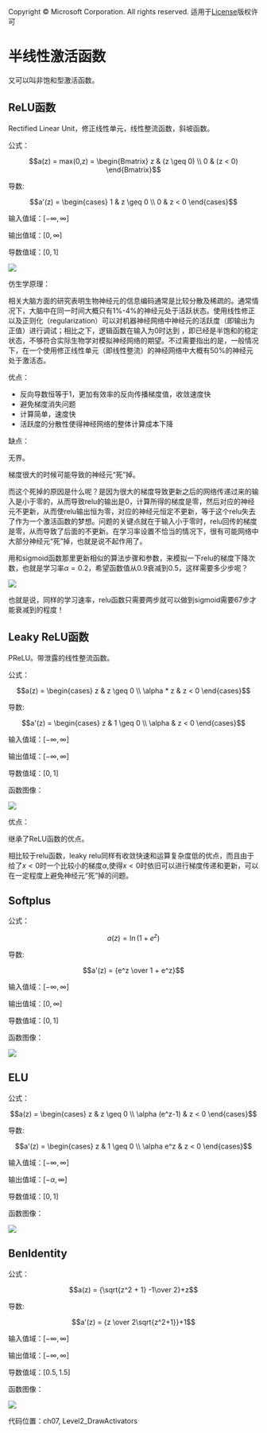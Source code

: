 Copyright © Microsoft Corporation. All rights reserved.
  适用于[License](https://github.com/Microsoft/ai-edu/blob/master/LICENSE.md)版权许可

# 半线性激活函数

又可以叫非饱和型激活函数。

## ReLU函数 
Rectified Linear Unit，修正线性单元，线性整流函数，斜坡函数。

公式：

$$a(z) = max(0,z) = \begin{Bmatrix} 
  z & (z \geq 0) \\ 
  0 & (z < 0) 
\end{Bmatrix}$$

导数:

$$a'(z) = \begin{cases} 1 & z \geq 0 \\ 0 & z < 0 \end{cases}$$

输入值域：$[-\infty, \infty]$

输出值域：$[0,\infty]$

导数值域：$[0,1]$

<img src=".\Images\7\relu.png">

仿生学原理：

相关大脑方面的研究表明生物神经元的信息编码通常是比较分散及稀疏的。通常情况下，大脑中在同一时间大概只有1%-4%的神经元处于活跃状态。使用线性修正以及正则化（regularization）可以对机器神经网络中神经元的活跃度（即输出为正值）进行调试；相比之下，逻辑函数在输入为0时达到  ，即已经是半饱和的稳定状态，不够符合实际生物学对模拟神经网络的期望。不过需要指出的是，一般情况下，在一个使用修正线性单元（即线性整流）的神经网络中大概有50%的神经元处于激活态。

优点：

- 反向导数恒等于1，更加有效率的反向传播梯度值，收敛速度快
- 避免梯度消失问题
- 计算简单，速度快
- 活跃度的分散性使得神经网络的整体计算成本下降

缺点：

无界。

梯度很大的时候可能导致的神经元“死”掉。

而这个死掉的原因是什么呢？是因为很大的梯度导致更新之后的网络传递过来的输入是小于零的，从而导致relu的输出是0，计算所得的梯度是零，然后对应的神经元不更新，从而使relu输出恒为零，对应的神经元恒定不更新，等于这个relu失去了作为一个激活函数的梦想。问题的关键点就在于输入小于零时，relu回传的梯度是零，从而导致了后面的不更新。在学习率设置不恰当的情况下，很有可能网络中大部分神经元“死”掉，也就是说不起作用了。



用和sigmoid函数那里更新相似的算法步骤和参数，来模拟一下relu的梯度下降次数，也就是学习率$\alpha = 0.2$，希望函数值从0.9衰减到0.5，这样需要多少步呢？

<img src=".\Images\7\decay_relu.png">

也就是说，同样的学习速率，relu函数只需要两步就可以做到sigmoid需要67步才能衰减到的程度！




## Leaky ReLU函数

PReLU。带泄露的线性整流函数。

公式：

$$a(z) = \begin{cases} z & z \geq 0 \\ \alpha * z & z < 0 \end{cases}$$

导数:

$$a'(z) = \begin{cases} z & 1 \geq 0 \\ \alpha & z < 0 \end{cases}$$

输入值域：$[-\infty, \infty]$

输出值域：$[-\infty,\infty]$

导数值域：$[0,1]$

函数图像：

<img src=".\Images\7\leakyRelu.png">

优点：

继承了ReLU函数的优点。

相比较于relu函数，leaky relu同样有收敛快速和运算复杂度低的优点，而且由于给了$x<0$时一个比较小的梯度$\alpha$,使得$x<0$时依旧可以进行梯度传递和更新，可以在一定程度上避免神经元“死”掉的问题。

## Softplus

公式：

$$a(z) = \ln (1 + e^z)$$

导数:

$$a'(z) = {e^z \over 1 + e^z}$$

输入值域：$[-\infty, \infty]$

输出值域：$[0,\infty]$

导数值域：$[0,1]$

函数图像：

<img src=".\Images\7\softplus.png">

## ELU

公式：

$$a(z) = \begin{cases} z & z \geq 0 \\ \alpha (e^z-1) & z < 0 \end{cases}$$

导数:

$$a'(z) = \begin{cases} z & 1 \geq 0 \\ \alpha e^z & z < 0 \end{cases}$$

输入值域：$[-\infty, \infty]$

输出值域：$[-\alpha,\infty]$

导数值域：$[0,1]$

函数图像：

<img src=".\Images\7\elu.png">


## BenIdentity

公式：

$$a(z) = {\sqrt{z^2 + 1} -1\over 2}+z$$

导数:

$$a'(z) = {z \over 2\sqrt{z^2+1}}+1$$

输入值域：$[-\infty, \infty]$

输出值域：$[-\infty,\infty]$

导数值域：$[0.5,1.5]$

函数图像：

<img src=".\Images\7\ben.png">


代码位置：ch07, Level2_DrawActivators
